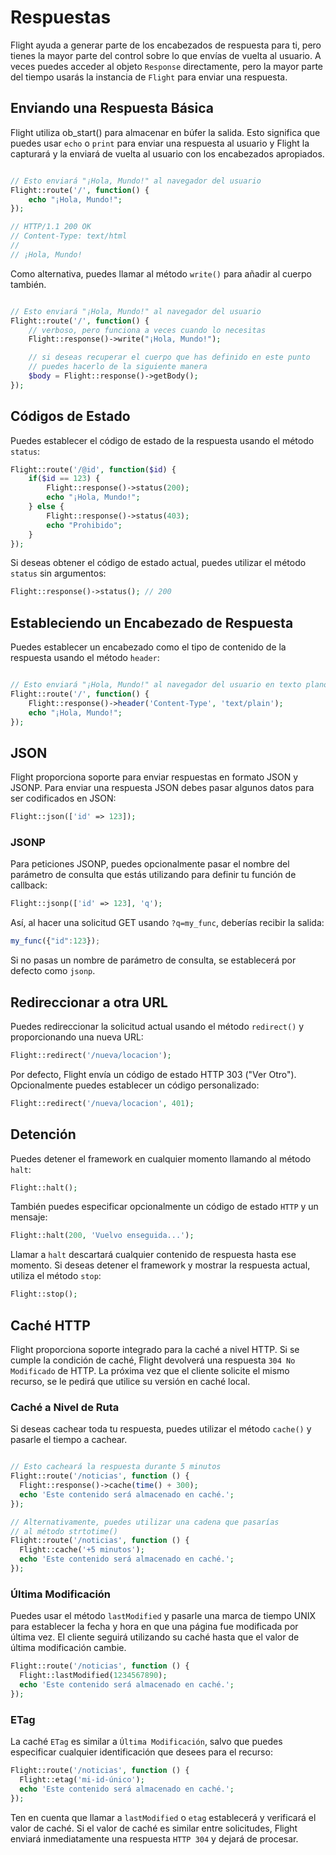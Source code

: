 # Respuestas

Flight ayuda a generar parte de los encabezados de respuesta para ti, pero tienes la mayor parte del control sobre lo que envías de vuelta al usuario. A veces puedes acceder al objeto `Response` directamente, pero la mayor parte del tiempo usarás la instancia de `Flight` para enviar una respuesta.

## Enviando una Respuesta Básica

Flight utiliza ob_start() para almacenar en búfer la salida. Esto significa que puedes usar `echo` o `print` para enviar una respuesta al usuario y Flight la capturará y la enviará de vuelta al usuario con los encabezados apropiados.

```php

// Esto enviará "¡Hola, Mundo!" al navegador del usuario
Flight::route('/', function() {
	echo "¡Hola, Mundo!";
});

// HTTP/1.1 200 OK
// Content-Type: text/html
//
// ¡Hola, Mundo!
```

Como alternativa, puedes llamar al método `write()` para añadir al cuerpo también.

```php

// Esto enviará "¡Hola, Mundo!" al navegador del usuario
Flight::route('/', function() {
	// verboso, pero funciona a veces cuando lo necesitas
	Flight::response()->write("¡Hola, Mundo!");

	// si deseas recuperar el cuerpo que has definido en este punto
	// puedes hacerlo de la siguiente manera
	$body = Flight::response()->getBody();
});
```

## Códigos de Estado

Puedes establecer el código de estado de la respuesta usando el método `status`:

```php
Flight::route('/@id', function($id) {
	if($id == 123) {
		Flight::response()->status(200);
		echo "¡Hola, Mundo!";
	} else {
		Flight::response()->status(403);
		echo "Prohibido";
	}
});
```

Si deseas obtener el código de estado actual, puedes utilizar el método `status` sin argumentos:

```php
Flight::response()->status(); // 200
```

## Estableciendo un Encabezado de Respuesta

Puedes establecer un encabezado como el tipo de contenido de la respuesta usando el método `header`:

```php

// Esto enviará "¡Hola, Mundo!" al navegador del usuario en texto plano
Flight::route('/', function() {
	Flight::response()->header('Content-Type', 'text/plain');
	echo "¡Hola, Mundo!";
});
```



## JSON

Flight proporciona soporte para enviar respuestas en formato JSON y JSONP. Para enviar una respuesta JSON debes pasar algunos datos para ser codificados en JSON:

```php
Flight::json(['id' => 123]);
```

### JSONP

Para peticiones JSONP, puedes opcionalmente pasar el nombre del parámetro de consulta que estás utilizando para definir tu función de callback:

```php
Flight::jsonp(['id' => 123], 'q');
```

Así, al hacer una solicitud GET usando `?q=my_func`, deberías recibir la salida:

```javascript
my_func({"id":123});
```

Si no pasas un nombre de parámetro de consulta, se establecerá por defecto como `jsonp`.

## Redireccionar a otra URL

Puedes redireccionar la solicitud actual usando el método `redirect()` y proporcionando una nueva URL:

```php
Flight::redirect('/nueva/locacion');
```

Por defecto, Flight envía un código de estado HTTP 303 ("Ver Otro"). Opcionalmente puedes establecer un código personalizado:

```php
Flight::redirect('/nueva/locacion', 401);
```

## Detención

Puedes detener el framework en cualquier momento llamando al método `halt`:

```php
Flight::halt();
```

También puedes especificar opcionalmente un código de estado `HTTP` y un mensaje:

```php
Flight::halt(200, 'Vuelvo enseguida...');
```

Llamar a `halt` descartará cualquier contenido de respuesta hasta ese momento. Si deseas detener el framework y mostrar la respuesta actual, utiliza el método `stop`:

```php
Flight::stop();
```

## Caché HTTP

Flight proporciona soporte integrado para la caché a nivel HTTP. Si se cumple la condición de caché, Flight devolverá una respuesta `304 No Modificado` de HTTP. La próxima vez que el cliente solicite el mismo recurso, se le pedirá que utilice su versión en caché local.

### Caché a Nivel de Ruta

Si deseas cachear toda tu respuesta, puedes utilizar el método `cache()` y pasarle el tiempo a cachear.

```php

// Esto cacheará la respuesta durante 5 minutos
Flight::route('/noticias', function () {
  Flight::response()->cache(time() + 300);
  echo 'Este contenido será almacenado en caché.';
});

// Alternativamente, puedes utilizar una cadena que pasarías
// al método strtotime()
Flight::route('/noticias', function () {
  Flight::cache('+5 minutos');
  echo 'Este contenido será almacenado en caché.';
});
```

### Última Modificación

Puedes usar el método `lastModified` y pasarle una marca de tiempo UNIX para establecer la fecha
y hora en que una página fue modificada por última vez. El cliente seguirá utilizando su caché hasta
que el valor de última modificación cambie.

```php
Flight::route('/noticias', function () {
  Flight::lastModified(1234567890);
  echo 'Este contenido será almacenado en caché.';
});
```

### ETag

La caché `ETag` es similar a `Última Modificación`, salvo que puedes especificar cualquier identificación
que desees para el recurso:

```php
Flight::route('/noticias', function () {
  Flight::etag('mi-id-único');
  echo 'Este contenido será almacenado en caché.';
});
```

Ten en cuenta que llamar a `lastModified` o `etag` establecerá y verificará el valor de caché. Si el valor de caché es
similar entre solicitudes, Flight enviará inmediatamente una respuesta `HTTP 304` y dejará de procesar.